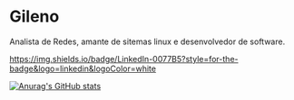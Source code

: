 # Gileno
Analista de Redes, amante de sitemas linux e desenvolvedor de software.

https://img.shields.io/badge/LinkedIn-0077B5?style=for-the-badge&logo=linkedin&logoColor=white



[![Anurag's GitHub stats](https://github-readme-stats.vercel.app/api?username=Gileno29&show_icons=true&theme=dark)](https://github.com/anuraghazra/github-readme-stats)
